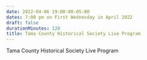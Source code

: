 ```yaml
---
date: 2022-04-06 19:00:00-05:00
dates: 7:00 pm on First Wednesday in April 2022
draft: false
durationMinutes: 120
title: Tama County Historical Society Live Program
---
```


Tama County Historical Society Live Program